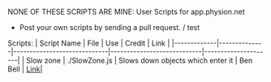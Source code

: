 NONE OF THESE SCRIPTS ARE MINE:
User Scripts for app.physion.net
- Post your own scripts by sending a pull request.
/ test 

Scripts:
| Script Name | File         | Use                         | Credit                       | Link              |
|-------------|--------------|-----------------------------|----------------------------|---------------------|
| Slow zone   | ./SlowZone.js  | Slows down objects which enter it | Ben Bell | [Link](https://app.physion.net/scenes/slowzone-script)|

